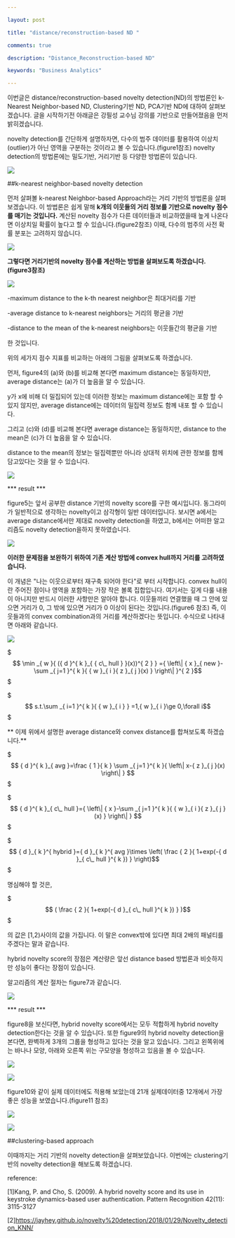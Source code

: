 ---
layout: post
title: "distance/reconstruction-based ND "
comments: true
description: "Distance_Reconstruction-based ND"
keywords: "Business Analytics"
---

이번글은 distance/reconstruction-based novelty detection(ND)의 방법론인 k-Nearest Neighbor-based ND, Clustering기반 ND, PCA기반 ND에 대하여 살펴보겠습니다. 글을 시작하기전 아래글은 강필성 교수님 강의를 기반으로 만들어졌음을 먼저 밝히겠습니다.

novelty detection를 간단하게 설명하자면, 다수의 범주 데이터를 활용하여 이상치(outlier)가 아닌 영역을 구분하는 것이라고 볼 수 있습니다.(figure1참조) novelty detection의 방법론에는 밀도기반, 거리기반 등 다양한 방법론이 있습니다.

![](https://github.com/almond-hater/almond-hater.github.io/blob/master/figure1.png?raw=true)

##k-nearest neighbor-based novelty detection
먼저 살펴볼 k-nearest Neighbor-based Approach라는 거리 기반의 방법론을 살펴보겠습니다. 이 방법론은 쉽게 말해 **k개의 이웃들의 거리 정보를 기반으로 novelty 점수를 매기는 것입니다.** 계산된 novelty 점수가 다른 데이터들과 비교하였을때 높게 나온다면 이상치일 확률이 높다고 할 수 있습니다.(figure2참조) 이때, 다수의 범주의 사전 확률 분포는 고려하지 않습니다.

![](https://github.com/almond-hater/almond-hater.github.io/blob/master/figure2.png?raw=true)

**그렇다면 거리기반의 novelty 점수를 계산하는 방법을 살펴보도록 하겠습니다.(figure3참조)**

![](https://github.com/almond-hater/almond-hater.github.io/blob/master/figure3.png?raw=true)

-maximum distance to the k-th nearest neighbor은 최대거리를 기반 
-average distance to k-nearest neighbors는 거리의 평균을 기반
-distance to the mean of the k-nearest neighbors는 이웃들간의 평균을 기반 
한 것입니다.

위의 세가지 점수 지표를 비교하는 아래의 그림을 살펴보도록 하겠습니다. 
먼저, figure4의 (a)와 (b)를 비교해  본다면 maximum distance는 동일하지만, average distance는 (a)가 더 높음을 알 수 있습니다.
y가 x에 비해 더 밀집되어 있는데 이러한 정보는 maximum distance에는 포함 할 수 있지 않지만, average distance에는 데이터의 밀집력 정보도 함께 내포 할 수 있습니다.
그리고 (c)와 (d)를 비교해 본다면 average distance는 동일하지만, distance to the mean은 (c)가 더 높음을 알 수 있습니다.
distance to the mean의 정보는 밀집력뿐만 아니라 상대적 위치에 관한 정보를 함께 담고있다는 것을 알 수 있습니다.

![](https://github.com/almond-hater/almond-hater.github.io/blob/master/figure4.png?raw=true)

*** result ***

figure5는 앞서 공부한 distance 기반의 novelty score를 구한 예시입니다. 동그라미가 일반적으로 생각하는 novelty이고 삼각형이 일반 데이터입니다. 보시면 a에서는 average distance에서만 제대로 novelty detection을 하였고, b에서는 어떠한 알고리즘도 novelty detection을하지 못하였습니다.

![](https://github.com/almond-hater/almond-hater.github.io/blob/master/figure5.png?raw=true)

**이러한 문제점을 보완하기 위하여 기존 계산 방법에 convex hull까지 거리를 고려하였습니다.**

이 개념은 "나는 이웃으로부터 재구축 되어야 한다"로 부터 시작합니다. convex hull이란 주어진 점이나 영역을 포함하는 가장 작은 볼록 집합입니다. 여기서는 깊게 다룰 내용이 아니지만 반드시 이러한 사항만은 알아야 합니다. 이웃들끼리 연결했을 때 그 안에 있으면 거리가 0, 그 밖에 있으면 거리가 0 이상이 된다는 것입니다.(figure6 참조) 즉, 이웃들과의 convex combination과의 거리를 계산하겠다는 뜻입니다. 수식으로 나타내면 아래와 같습니다. 

![](https://github.com/almond-hater/almond-hater.github.io/blob/master/figure6.png?raw=true)

$$$ \min _{ w }{ ({ d }^{ k }_{ { c\_ hull } }(x))^{ 2 } } ={ \left\| { x }_{ new }-\sum _{ j=1 }^{ k }{ { w }_{ i }{ z }_{ j }(x) }  \right\|  }^{ 2 }$$$

$$$ s.t.\sum _{ i=1 }^{ k }{ { w }_{ i } } =1,{ w }_{ i }\ge 0,\forall i$$$

** 이제 위에서 설명한 average distance와 convex distance를 합쳐보도록 하겠습니다.**

$$$ { d }^{ k }_{ avg }=\frac { 1 }{ k } \sum _{ j=1 }^{ k }{ \left\| x-{ z }_{ j }(x) \right\|  } $$$

$$$ { d }^{ k }_{ c\_ hull }={ \left\| { x }-\sum _{ j=1 }^{ k }{ { w }_{ i }{ z }_{ j }(x) }  \right\|  } $$$

$$$ { d }_{ k }^{ hybrid }={ d }_{ k }^{ avg }\times \left( \frac { 2 }{ 1+exp(-{ d }_{ c\_ hull }^{ k }) }  \right)$$$

명심해야 할 것은, 
$$$ ( \frac { 2 }{ 1+exp(-{ d }_{ c\_ hull }^{ k }) } )$$$ 
의 값은 [1,2)사이의 값을 가집니다. 이 말은 convex밖에 있다면 최대 2배의 패널티를 주겠다는 말과 같습니다.
hybrid novelty score의 장점은 계산량은 앞선 distance based 방법론과 비슷하지만 성능이 좋다는 장점이 있습니다.

알고리즘의 계산 절차는 figure7과 같습니다.

![](https://github.com/almond-hater/almond-hater.github.io/blob/master/figure7.png?raw=true)

*** result ***
figure8을 보신다면, hybrid novelty score에서는 모두 적합하게 hybrid novelty detection한다는 것을 알 수 있습니다. 또한 figure9의 hybrid novelty detection을 본다면, 완벽하게 3개의 그룹을 형성하고 있다는 것을 알고 있습니다. 그리고 왼쪽위에는 바나나 모양, 아래와 오른쪽 위는 구모양을 형성하고 있음을 볼 수 있습니다. 

![](https://github.com/almond-hater/almond-hater.github.io/blob/master/figure8.png?raw=true)

![](https://github.com/almond-hater/almond-hater.github.io/blob/master/figure9.png?raw=true)

figure10와 같이 실제 데이터에도 적용해 보았는데 21개 실제데이터중 12개에서 가장 좋은 성능을 보였습니다.(figure11 참조)

![](https://github.com/almond-hater/almond-hater.github.io/blob/master/figure10.png?raw=true)

![](https://github.com/almond-hater/almond-hater.github.io/blob/master/figure11.png?raw=true)

##clustering-based approach

이때까지는 거리 기반의 novelty detection을 살펴보았습니다. 이번에는 clustering기반의 novelty detection을 해보도록 하겠습니다. 




reference: 
[1]Kang, P. and Cho, S. (2009). A hybrid novelty score and its use in keystroke dynamics-based user authentication. Pattern Recognition 42(11): 3115-3127
[2]https://jayhey.github.io/novelty%20detection/2018/01/29/Novelty_detection_KNN/

